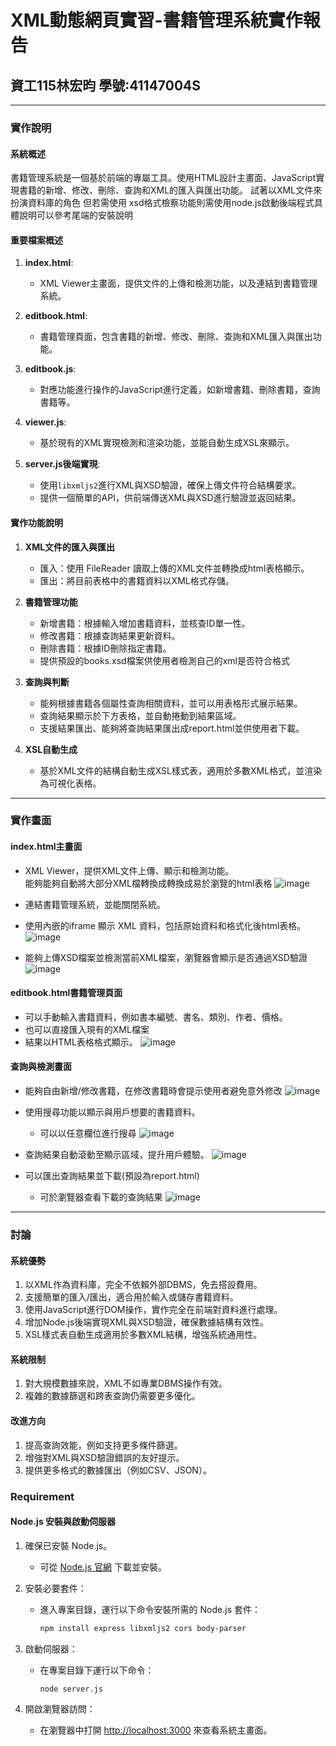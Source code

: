 
# XML動態網頁實習-書籍管理系統實作報告
## 資工115林宏昀 學號:41147004S
---

### 實作說明

#### **系統概述**

書籍管理系統是一個基於前端的專屬工具。使用HTML設計主畫面、JavaScript實現書籍的新增、修改、刪除、查詢和XML的匯入與匯出功能。
試著以XML文件來扮演資料庫的角色
但若需使用 xsd格式檢察功能則需使用node.js啟動後端程式具體說明可以參考尾端的安裝說明



#### **重要檔案概述**

1. **index.html**:

   - XML Viewer主畫面，提供文件的上傳和檢測功能，以及連結到書籍管理系統。

2. **editbook.html**:

   - 書籍管理頁面，包含書籍的新增、修改、刪除、查詢和XML匯入與匯出功能。

3. **editbook.js**:

   - 對應功能進行操作的JavaScript進行定義，如新增書籍、刪除書籍，查詢書籍等。

4. **viewer.js**:

   - 基於現有的XML實現檢測和渲染功能，並能自動生成XSL來顯示。

5. **server.js後端實現**:

   - 使用`libxmljs2`進行XML與XSD驗證，確保上傳文件符合結構要求。
   - 提供一個簡單的API，供前端傳送XML與XSD進行驗證並返回結果。

#### **實作功能說明**

1. **XML文件的匯入與匯出**

   - 匯入：使用 FileReader 讀取上傳的XML文件並轉換成html表格顯示。
   - 匯出：將目前表格中的書籍資料以XML格式存儲。

2. **書籍管理功能**

   - 新增書籍：根據輸入增加書籍資料，並核查ID單一性。
   - 修改書籍：根據查詢結果更新資料。
   - 刪除書籍：根據ID刪除指定書籍。
   - 提供預設的books.xsd檔案供使用者檢測自己的xml是否符合格式

3. **查詢與判斷**

   - 能夠根據書籍各個屬性查詢相關資料，並可以用表格形式展示結果。
   - 查詢結果顯示於下方表格，並自動捲動到結果區域。
   - 支援結果匯出、能夠將查詢結果匯出成report.html並供使用者下載。

4. **XSL自動生成**

   - 基於XML文件的結構自動生成XSL樣式表，適用於多數XML格式，並渲染為可視化表格。

---

### 實作畫面

#### **index.html主畫面**



- XML Viewer，提供XML文件上傳、顯示和檢測功能。\
  能夠能夠自動將大部分XML檔轉換成轉換成易於瀏覽的html表格
  ![image](https://hackmd.io/_uploads/BJhoR0rr1g.png)

- 連結書籍管理系統，並能關閉系統。
- 使用內嵌的iframe 顯示 XML 資料，包括原始資料和格式化後html表格。
  ![image](https://hackmd.io/_uploads/H1upACBHyg.png)
  
- 能夠上傳XSD檔案並檢測當前XML檔案，瀏覽器會顯示是否通過XSD驗證
![image](https://hackmd.io/_uploads/SJB2JkUr1g.png)


#### **editbook.html書籍管理頁面**

- 可以手動輸入書籍資料，例如書本編號、書名、類別、作者、價格。
- 也可以直接匯入現有的XML檔案
- 結果以HTML表格格式顯示。
![image](https://hackmd.io/_uploads/B1Aox1LHke.png)

#### **查詢與檢測畫面**

- 能夠自由新增/修改書籍，在修改書籍時會提示使用者避免意外修改
![image](https://hackmd.io/_uploads/HkyyZ1IrJl.png)

- 使用搜尋功能以顯示與用戶想要的書籍資料。
    - 可以以任意欄位進行搜尋
![image](https://hackmd.io/_uploads/rkyDW18B1l.png)

- 查詢結果自動滾動至顯示區域，提升用戶體驗。
![image](https://hackmd.io/_uploads/SyJ_-JIBJg.png)

- 可以匯出查詢結果並下載(預設為report.html)
    - 可於瀏覽器查看下載的查詢結果
![image](https://hackmd.io/_uploads/S110M1UBJe.png)



---

### 討論

#### **系統優勢**

1. 以XML作為資料庫，完全不依賴外部DBMS，免去搭設費用。
2. 支援簡單的匯入/匯出，適合用於輸入或儲存書籍資料。
3. 使用JavaScript進行DOM操作，實作完全在前端對資料進行處理。
4. 增加Node.js後端實現XML與XSD驗證，確保數據結構有效性。
5. XSL樣式表自動生成適用於多數XML結構，增強系統通用性。

#### **系統限制**

1. 對大規模數據來說，XML不如專業DBMS操作有效。
2. 複雜的數據篩選和跨表查詢仍需要更多優化。

#### **改進方向**

1. 提高查詢效能，例如支持更多條件篩選。
2. 增強對XML與XSD驗證錯誤的友好提示。
3. 提供更多格式的數據匯出（例如CSV、JSON）。


### Requirement

#### **Node.js 安裝與啟動伺服器**

1. 確保已安裝 Node.js。

   - 可從 [Node.js 官網](https://nodejs.org) 下載並安裝。

2. 安裝必要套件：

   - 進入專案目錄，運行以下命令安裝所需的 Node.js 套件：
     ```bash
     npm install express libxmljs2 cors body-parser
     ```

3. 啟動伺服器：

   - 在專案目錄下運行以下命令：
     ```bash
     node server.js
     ```

4. 開啟瀏覽器訪問：

   - 在瀏覽器中打開 [http://localhost:3000](http://localhost:3000) 來查看系統主畫面。

